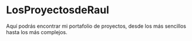 # LosProyectosdeRaul
Aquí podrás encontrar mi portafolio de proyectos, desde los más sencillos hasta los más complejos.
